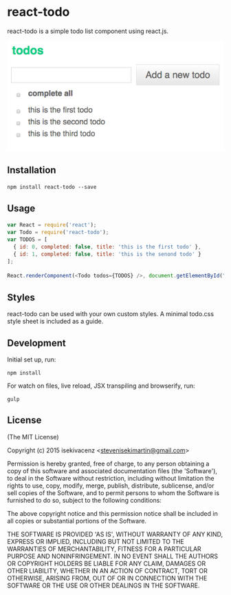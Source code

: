 # react-todo

react-todo is a simple todo list component using react.js.

![](example/screenshot.png)

## Installation

`npm install react-todo --save`

## Usage

```javascript
var React = require('react');
var Todo = require('react-todo');
var TODOS = [
  { id: 0, completed: false, title: 'this is the first todo' },
  { id: 1, completed: false, title: 'this is the senond todo' }
];

React.renderComponent(<Todo todos={TODOS} />, document.getElementById("container"));

```

## Styles

react-todo can be used with your own custom styles. A minimal todo.css style sheet is included as a guide.


## Development

Initial set up, run:
    
    npm install

For watch on files, live reload, JSX transpiling and browserify, run:

    gulp

## License

(The MIT License)

Copyright (c) 2015 isekivacenz &lt;stevenisekimartin@gmail.com&gt;

Permission is hereby granted, free of charge, to any person obtaining
a copy of this software and associated documentation files (the
'Software'), to deal in the Software without restriction, including
without limitation the rights to use, copy, modify, merge, publish,
distribute, sublicense, and/or sell copies of the Software, and to
permit persons to whom the Software is furnished to do so, subject to
the following conditions:

The above copyright notice and this permission notice shall be
included in all copies or substantial portions of the Software.

THE SOFTWARE IS PROVIDED 'AS IS', WITHOUT WARRANTY OF ANY KIND,
EXPRESS OR IMPLIED, INCLUDING BUT NOT LIMITED TO THE WARRANTIES OF
MERCHANTABILITY, FITNESS FOR A PARTICULAR PURPOSE AND NONINFRINGEMENT.
IN NO EVENT SHALL THE AUTHORS OR COPYRIGHT HOLDERS BE LIABLE FOR ANY
CLAIM, DAMAGES OR OTHER LIABILITY, WHETHER IN AN ACTION OF CONTRACT,
TORT OR OTHERWISE, ARISING FROM, OUT OF OR IN CONNECTION WITH THE
SOFTWARE OR THE USE OR OTHER DEALINGS IN THE SOFTWARE.
